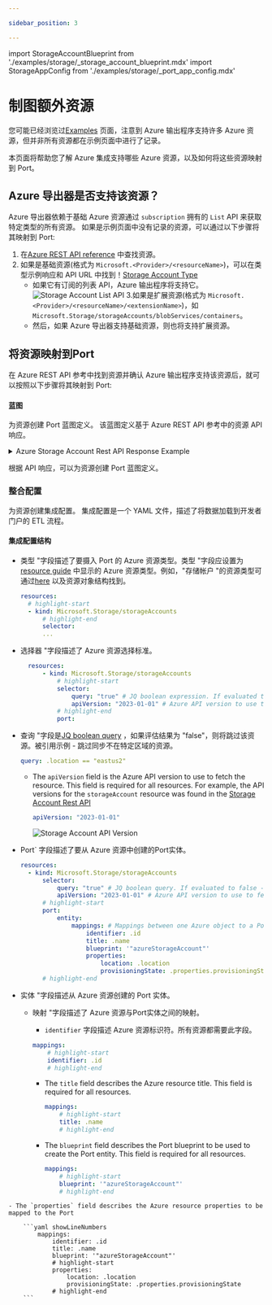 ```yaml
---

sidebar_position: 3

---
```


import StorageAccountBlueprint from './examples/storage/_storage_account_blueprint.mdx'
import StorageAppConfig from './examples/storage/_port_app_config.mdx'

# 制图额外资源

您可能已经浏览过[Examples](./examples.md) 页面，注意到 Azure 输出程序支持许多 Azure 资源，但并非所有资源都在示例页面中进行了记录。

本页面将帮助您了解 Azure 集成支持哪些 Azure 资源，以及如何将这些资源映射到 Port。

## Azure 导出器是否支持该资源？

Azure 导出器依赖于基础 Azure 资源通过 `subscription` 拥有的 `List` API 来获取特定类型的所有资源。 如果是示例页面中没有记录的资源，可以通过以下步骤将其映射到 Port: 

1. 在[Azure REST API reference](https://learn.microsoft.com/en-us/rest/api/azure/) 中查找资源。
2. 如果是基础资源(格式为 `Microsoft.<Provider>/<resourceName>`)，可以在类型示例响应和 API URL 中找到！[Storage Account Type](/img/integrations/azure-exporter/StorageAccountTypeInAPIURL.png)
    - 如果它有订阅的列表 API，Azure 输出程序将支持它。
    ![Storage Account List API](/img/integrations/azure-exporter/StorageAccountListAPIIsValid.png)
3.如果是扩展资源(格式为 `Microsoft.<Provider>/<resourceName>/<extensionName>`)，如 `Microsoft.Storage/storageAccounts/blobServices/containers`。
    - 然后，如果 Azure 导出器支持基础资源，则也将支持扩展资源。

## 将资源映射到Port

在 Azure REST API 参考中找到资源并确认 Azure 输出程序支持该资源后，就可以按照以下步骤将其映射到 Port: 

#### 蓝图

为资源创建 Port 蓝图定义。 该蓝图定义基于 Azure REST API 参考中的资源 API 响应。

<details>
<summary>Azure Storage Account Rest API Response Example</summary>

```json
{
  "value": [
    {
      "id": "/subscriptions/{subscription-id}/resourceGroups/res2627/providers/Microsoft.Storage/storageAccounts/sto1125",
      "kind": "Storage",
      "location": "eastus",
      "name": "sto1125",
      "properties": {
        "isHnsEnabled": true,
        "creationTime": "2017-05-24T13:28:53.4540398Z",
        "primaryEndpoints": {
          "web": "https://sto1125.web.core.windows.net/",
          "dfs": "https://sto1125.dfs.core.windows.net/",
          "blob": "https://sto1125.blob.core.windows.net/",
          "file": "https://sto1125.file.core.windows.net/",
          "queue": "https://sto1125.queue.core.windows.net/",
          "table": "https://sto1125.table.core.windows.net/",
          "microsoftEndpoints": {
            "web": "https://sto1125-microsoftrouting.web.core.windows.net/",
            "dfs": "https://sto1125-microsoftrouting.dfs.core.windows.net/",
            "blob": "https://sto1125-microsoftrouting.blob.core.windows.net/",
            "file": "https://sto1125-microsoftrouting.file.core.windows.net/",
            "queue": "https://sto1125-microsoftrouting.queue.core.windows.net/",
            "table": "https://sto1125-microsoftrouting.table.core.windows.net/"
          },
          "internetEndpoints": {
            "web": "https://sto1125-internetrouting.web.core.windows.net/",
            "dfs": "https://sto1125-internetrouting.dfs.core.windows.net/",
            "blob": "https://sto1125-internetrouting.blob.core.windows.net/",
            "file": "https://sto1125-internetrouting.file.core.windows.net/"
          }
        },
        "primaryLocation": "eastus",
        "provisioningState": "Succeeded",
        "routingPreference": {
          "routingChoice": "MicrosoftRouting",
          "publishMicrosoftEndpoints": true,
          "publishInternetEndpoints": true
        },
        "encryption": {
          "services": {
            "file": {
              "keyType": "Account",
              "enabled": true,
              "lastEnabledTime": "2019-12-11T20:49:31.7036140Z"
            },
            "blob": {
              "keyType": "Account",
              "enabled": true,
              "lastEnabledTime": "2019-12-11T20:49:31.7036140Z"
            }
          },
          "keySource": "Microsoft.Storage"
        },
        "secondaryLocation": "centraluseuap",
        "statusOfPrimary": "available",
        "statusOfSecondary": "available",
        "supportsHttpsTrafficOnly": false
      },
      "sku": {
        "name": "Standard_GRS",
        "tier": "Standard"
      },
      "tags": {
        "key1": "value1",
        "key2": "value2"
      },
      "type": "Microsoft.Storage/storageAccounts"
    }
  ]
}
```

</details>

根据 API 响应，可以为资源创建 Port 蓝图定义。

<StorageAccountBlueprint/>

### 整合配置

为资源创建集成配置。 集成配置是一个 YAML 文件，描述了将数据加载到开发者门户的 ETL 流程。

<StorageAppConfig/>

#### 集成配置结构

* 类型 "字段描述了要摄入 Port 的 Azure 资源类型。类型 "字段应设置为[resource guide](https://learn.microsoft.com/en-us/azure/templates/) 中显示的 Azure 资源类型。例如，"存储帐户 "的资源类型可通过[here](https://learn.microsoft.com/en-us/azure/templates/microsoft.storage/storageaccounts?pivots=deployment-language-arm-template) 以及资源对象结构找到。


  ```yaml showLineNumbers
  resources:
    # highlight-start
    - kind: Microsoft.Storage/storageAccounts
    	# highlight-end
    	selector:
    	...
  ```


* 选择器 "字段描述了 Azure 资源选择标准。


  ```yaml showLineNumbers
    resources:
    	- kind: Microsoft.Storage/storageAccounts
    		# highlight-start
    		selector:
    			query: "true" # JQ boolean expression. If evaluated to false - this object will be skipped.
    			apiVersion: "2023-01-01" # Azure API version to use to fetch the resource
    		# highlight-end
    		port:
  ```


* 查询 "字段是[JQ boolean query](https://stedolan.github.io/jq/manual/#Basicfilters) ，如果评估结果为 "false"，则将跳过该资源。被引用示例 - 跳过同步不在特定区域的资源。


    ```yaml showLineNumbers
    query: .location == "eastus2"
    ```

  - The `apiVersion` field is the Azure API version to use to fetch the resource. This field is required for all resources. For example, the API versions for the `storageAccount` resource was found in the [Storage Account Rest API](https://docs.microsoft.com/en-us/rest/api/storagerp/storageaccounts/list)

    ```yaml showLineNumbers
    apiVersion: "2023-01-01"
    ```

    ![Storage Account API Version](/img/integrations/azure-exporter/StorageAccountAPIVersion.png)

* Port` 字段描述了要从 Azure 资源中创建的Port实体。


  ```yaml showLineNumbers
  resources:
    - kind: Microsoft.Storage/storageAccounts
    	selector:
    		query: "true" # JQ boolean query. If evaluated to false - skip syncing the object.
    		apiVersion: "2023-01-01" # Azure API version to use to fetch the resource
    	# highlight-start
    	port:
    		entity:
    			mappings: # Mappings between one Azure object to a Port entity. Each value is a JQ query.
    				identifier: .id
    				title: .name
    				blueprint: '"azureStorageAccount"'
    				properties:
    					location: .location
    					provisioningState: .properties.provisioningState
    	# highlight-end
  ```


* 实体 "字段描述从 Azure 资源创建的 Port 实体。
    - 映射 "字段描述了 Azure 资源与Port实体之间的映射。
        + `identifier` 字段描述 Azure 资源标识符。所有资源都需要此字段。


        ```yaml showLineNumbers
        mappings:
        	# highlight-start
        	identifier: .id
        	# highlight-end
        ```

      - The `title` field describes the Azure resource title. This field is required for all resources.

        ```yaml showLineNumbers
        mappings:
        	# highlight-start
        	title: .name
        	# highlight-end
        ```

      - The `blueprint` field describes the Port blueprint to be used to create the Port entity. This field is required for all resources.


        ```yaml showLineNumbers
        mappings:
        	# highlight-start
        	blueprint: '"azureStorageAccount"'
        	# highlight-end
        ```


```
- The `properties` field describes the Azure resource properties to be mapped to the Port
```


        ```yaml showLineNumbers
        	mappings:
        		identifier: .id
        		title: .name
        		blueprint: '"azureStorageAccount"'
        		# highlight-start
        		properties:
        			location: .location
        			provisioningState: .properties.provisioningState
        		# highlight-end
        ```
